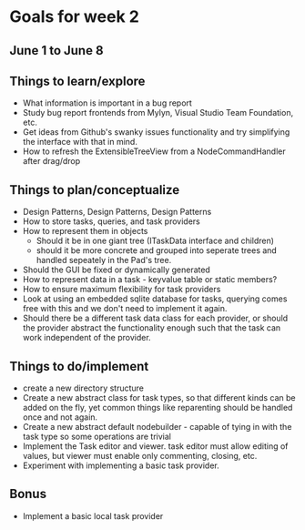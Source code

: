 # Goals for week 2
## June 1 to June 8

## Things to learn/explore
* What information is important in a bug report
* Study bug report frontends from Mylyn, Visual Studio Team Foundation, etc.
* Get ideas from Github's swanky issues functionality and try simplifying the interface with that in mind.
* How to refresh the ExtensibleTreeView from a NodeCommandHandler after drag/drop

## Things to plan/conceptualize
* Design Patterns, Design Patterns, Design Patterns
* How to store tasks, queries, and task providers
* How to represent them in objects
  * Should it be in one giant tree (ITaskData interface and children)
  * should it be more concrete and grouped into seperate trees and handled sepeately in the Pad's tree.
* Should the GUI be fixed or dynamically generated
* How to represent data in a task - keyvalue table or static members?
* How to ensure maximum flexibility for task providers
* Look at using an embedded sqlite database for tasks, querying comes free with this and we don't need to implement it again.
* Should there be a different task data class for each provider, or should the provider abstract the functionality enough such that the task can work independent of the provider.


## Things to do/implement
* create a new directory structure
* Create a new abstract class for task types, so that different kinds can be added on the fly, yet common things like reparenting should be handled once and not again.
* Create a new abstract default nodebuilder - capable of tying in with the task type so some operations are trivial
* Implement the Task editor and viewer. task editor must allow editing of values, but viewer must enable only commenting, closing, etc.
* Experiment with implementing a basic task provider.

## Bonus
* Implement a basic local task provider
